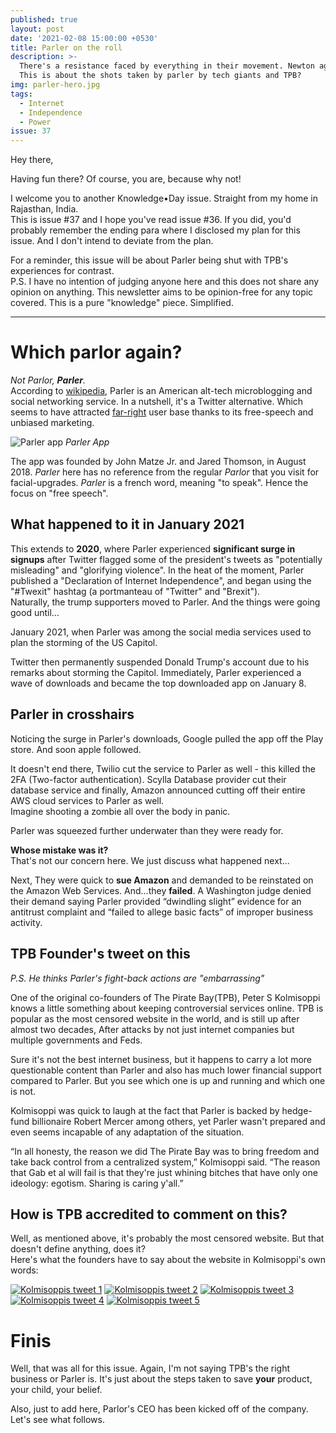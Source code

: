 ```yaml
---
published: true
layout: post
date: '2021-02-08 15:00:00 +0530'
title: Parler on the roll
description: >-
  There's a resistance faced by everything in their movement. Newton agrees.
  This is about the shots taken by parler by tech giants and TPB?
img: parler-hero.jpg
tags:
  - Internet
  - Independence
  - Power
issue: 37
---
```

Hey there,

Having fun there? Of course, you are, because why not!

I welcome you to another Knowledge•Day issue. Straight from my home in Rajasthan, India.  
This is issue #37 and I hope you've read issue #36. If you did, you'd probably remember the ending para where I disclosed my plan for this issue. And I don't intend to deviate from the plan.  

For a reminder, this issue will be about Parler being shut with TPB's experiences for contrast.  
P.S. I have no intention of judging anyone here and this does not share any opinion on anything. This newsletter aims to be opinion-free for any topic covered. This is a pure "knowledge" piece. Simplified.  

----

# Which parlor again?
_Not Parlor, **Parler**._  
According to [wikipedia](https://en.wikipedia.org/wiki/Parler), Parler is an American alt-tech microblogging and social networking service. In a nutshell, it's a Twitter alternative. Which seems to have attracted [far-right](https://en.wikipedia.org/wiki/Far-right_politics) user base thanks to its free-speech and unbiased marketing.  

![Parler app]({{site.baseurl}}/assets/img/parler-app-pics.jpg)
_Parler App_

The app was founded by John Matze Jr. and Jared Thomson, in August 2018. _Parler_ here has no reference from the regular _Parlor_ that you visit for facial-upgrades. _Parler_ is a french word, meaning "to speak". Hence the focus on "free speech".  

## What happened to it in January 2021
This extends to **2020**, where Parler experienced **significant surge in signups** after Twitter flagged some of the president's tweets as "potentially misleading" and "glorifying violence". In the heat of the moment, Parler published a "Declaration of Internet Independence", and began using the "#Twexit" hashtag (a portmanteau of "Twitter" and "Brexit").  
Naturally, the trump supporters moved to Parler. And the things were going good until...   

January 2021, when Parler was among the social media services used to plan the storming of the US Capitol.  

Twitter then permanently suspended Donald Trump's account due to his remarks about storming the Capitol. Immediately, Parler experienced a wave of downloads and became the top downloaded app on January 8.  

## Parler in crosshairs
Noticing the surge in Parler's downloads, Google pulled the app off the Play store. And soon apple followed.   

It doesn't end there, Twilio cut the service to Parler as well - this killed the 2FA (Two-factor authentication). Scylla Database provider cut their database service and finally, Amazon announced cutting off their entire AWS cloud services to Parler as well.     
Imagine shooting a zombie all over the body in panic.   

Parler was squeezed further underwater than they were ready for.

**Whose mistake was it?**  
That's not our concern here. We just discuss what happened next...  

Next, They were quick to **sue Amazon** and demanded to be reinstated on the Amazon Web Services. And...they **failed**. A Washington judge denied their demand saying Parler provided “dwindling slight” evidence for an antitrust complaint and “failed to allege basic facts” of improper business activity.  

## TPB Founder's tweet on this
_P.S. He thinks Parler's fight-back actions are "embarrassing"_  

One of the original co-founders of The Pirate Bay(TPB), Peter S Kolmisoppi knows a little something about keeping controversial services online. TPB is popular as the most censored website in the world, and is still up after almost two decades, After attacks by not just internet companies but multiple governments and Feds.   

Sure it's not the best internet business, but it happens to carry a lot more questionable content than Parler and also has much lower financial support compared to Parler. But you see which one is up and running and which one is not.  

Kolmisoppi was quick to laugh at the fact that Parler is backed by hedge-fund billionaire Robert Mercer among others, yet Parler wasn't prepared and even seems incapable of any adaptation of the situation.  

“In all honesty, the reason we did The Pirate Bay was to bring freedom and take back control from a centralized system,” Kolmisoppi said. “The reason that Gab et al will fail is that they're just whining bitches that have only one ideology: egotism. Sharing is caring y'all.”

## How is TPB accredited to comment on this?

Well, as mentioned above, it's probably the most censored website. But that doesn't define anything, does it?  
Here's what the founders have to say about the website in Kolmisoppi's own words:

[![Kolmisoppis tweet 1]({{site.baseurl}}/assets/img/tpb_tweet1.png)](https://twitter.com/brokep/status/1348194329005875203)
[![Kolmisoppis tweet 2]({{site.baseurl}}/assets/img/tpb_tweet2.png)](https://twitter.com/brokep/status/1348224123592437760)
[![Kolmisoppis tweet 3]({{site.baseurl}}/assets/img/tpb_tweet3.png)](https://twitter.com/brokep/status/1348400548991688704)
[![Kolmisoppis tweet 4]({{site.baseurl}}/assets/img/tpb_tweet4.png)](https://twitter.com/brokep/status/1348402724354879492)
[![Kolmisoppis tweet 5]({{site.baseurl}}/assets/img/tpb_tweet5.png)](https://twitter.com/brokep/status/1348402729530646532)

# Finis
Well, that was all for this issue. Again, I'm not saying TPB's the right business or Parler is. It's just about the steps taken to save **your** product, your child, your belief.

Also, just to add here, Parlor's CEO has been kicked off of the company. Let's see what follows.
